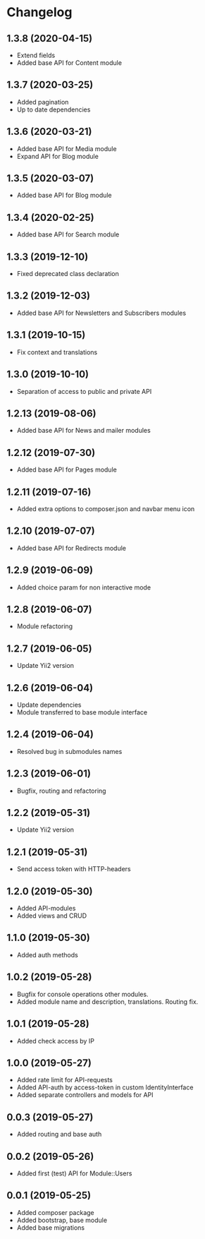 Changelog
=========

## 1.3.8 (2020-04-15)
 * Extend fields
 * Added base API for Content module
 
## 1.3.7 (2020-03-25)
 * Added pagination
 * Up to date dependencies
 
## 1.3.6 (2020-03-21)
 * Added base API for Media module
 * Expand API for Blog module

## 1.3.5 (2020-03-07)
 * Added base API for Blog module
 
## 1.3.4 (2020-02-25)
 * Added base API for Search module
 
## 1.3.3 (2019-12-10)
 * Fixed deprecated class declaration

## 1.3.2 (2019-12-03)
 * Added base API for Newsletters and Subscribers modules
 
## 1.3.1 (2019-10-15)
 * Fix context and translations
 
## 1.3.0 (2019-10-10)
 * Separation of access to public and private API
 
## 1.2.13 (2019-08-06)
 * Added base API for News and mailer modules
 
## 1.2.12 (2019-07-30)
 * Added base API for Pages module
 
## 1.2.11 (2019-07-16)
 * Added extra options to composer.json and navbar menu icon

## 1.2.10 (2019-07-07)
 * Added base API for Redirects module
 
## 1.2.9 (2019-06-09)
 * Added choice param for non interactive mode
 
## 1.2.8 (2019-06-07)
 * Module refactoring
 
## 1.2.7 (2019-06-05)
 * Update Yii2 version

## 1.2.6 (2019-06-04)
 * Update dependencies
 * Module transferred to base module interface
 
## 1.2.4 (2019-06-04)
 * Resolved bug in submodules names

## 1.2.3 (2019-06-01)
 * Bugfix, routing and refactoring
 
## 1.2.2 (2019-05-31)
 * Update Yii2 version
 
## 1.2.1 (2019-05-31)
 * Send access token with HTTP-headers
 
## 1.2.0 (2019-05-30)
 * Added API-modules
 * Added views and CRUD
 
## 1.1.0 (2019-05-30)
 * Added auth methods
 
## 1.0.2 (2019-05-28)
 * Bugfix for console operations other modules.
 * Added module name and description, translations. Routing fix.
 
## 1.0.1 (2019-05-28)
 * Added check access by IP
 
## 1.0.0 (2019-05-27)
 * Added rate limit for API-requests
 * Added API-auth by access-token in custom IdentityInterface
 * Added separate controllers and models for API
 
## 0.0.3 (2019-05-27)
 * Added routing and base auth
 
## 0.0.2 (2019-05-26)
 * Added first (test) API for Module::Users
 
## 0.0.1 (2019-05-25)
 * Added composer package
 * Added bootstrap, base module
 * Added base migrations